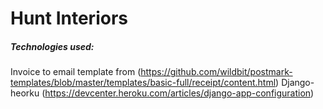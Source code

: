 # Hunt Interiors

##### Technologies used:


Invoice to email template from (https://github.com/wildbit/postmark-templates/blob/master/templates/basic-full/receipt/content.html)
Django-heorku (https://devcenter.heroku.com/articles/django-app-configuration)